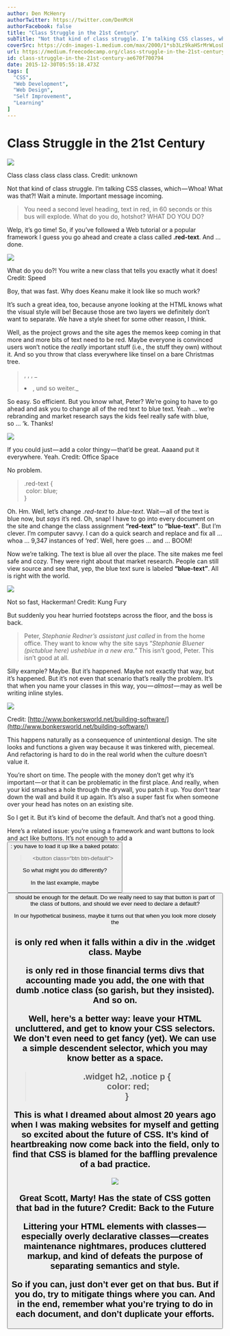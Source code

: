 ```yaml
---
author: Den McHenry
authorTwitter: https://twitter.com/DenMcH
authorFacebook: false
title: "Class Struggle in the 21st Century"
subTitle: "Not that kind of class struggle. I’m talking CSS classes, which — Whoa! What was that?! Wait a minute. Important message incoming...."
coverSrc: https://cdn-images-1.medium.com/max/2000/1*sb3Lz9kaHSrMrWLosD2AqA.jpeg
url: https://medium.freecodecamp.org/class-struggle-in-the-21st-century-ae670f700794
id: class-struggle-in-the-21st-century-ae670f700794
date: 2015-12-30T05:55:18.473Z
tags: [
  "CSS",
  "Web Development",
  "Web Design",
  "Self Improvement",
  "Learning"
]
---
```

# Class Struggle in the 21st Century







![](https://cdn-images-1.medium.com/max/2000/1*sb3Lz9kaHSrMrWLosD2AqA.jpeg)

Class class class class class. Credit: unknown







Not that kind of class struggle. I’m talking CSS classes, which — Whoa! What was that?! Wait a minute. Important message incoming.

> You need a second level heading, text in red, in 60 seconds or this bus will explode. What do you do, hotshot? WHAT DO YOU DO?

Welp, it’s go time! So, if you’ve followed a Web tutorial or a popular framework I guess you go ahead and create a class called **.red-text**. And … done.



![](https://cdn-images-1.medium.com/max/1200/1*uZcWDt_yGLknCV6215-Ytw.jpeg)

What do you do?! You write a new class that tells you exactly what it does! Credit: Speed



Boy, that was fast. Why does Keanu make it look like so much work?

It’s such a great idea, too, because anyone looking at the HTML knows what the visual style will be! Because those are two layers we definitely don’t want to separate. We have a style sheet for some other reason, I think.

Well, as the project grows and the site ages the memos keep coming in that more and more bits of text need to be red. Maybe everyone is convinced users won’t notice the _really_ important stuff (i.e., the stuff they own) without it. And so you throw that class everywhere like tinsel on a bare Christmas tree.

> <p class=“red-text”>, , , _<li class=“red-text”>, und so weiter._

So easy. So efficient. But you know what, Peter? We’re going to have to go ahead and ask you to change all of the red text to blue text. Yeah … we’re rebranding and market research says the kids feel really safe with blue, so … ‘k. Thanks!



![](https://cdn-images-1.medium.com/max/1600/1*KYyhccFIbUVTHj8TOx8SQw.jpeg)

If you could just — add a color thingy — that’d be great. Aaaand put it everywhere. Yeah. Credit: Office Space



No problem.

> .red-text {  
>  color: blue;  
> }

Oh. Hm. Well, let’s change _.red-text_ to _.blue-text_. Wait — all of the text is blue now, but _says_ it’s red. Oh, snap! I have to go into every document on the site and change the class assignment **“red-text”** to **“blue-text”**. But I’m clever. I’m computer savvy. I can do a quick search and replace and fix all … whoa … 9,347 instances of ‘red’. Well, here goes … and … BOOM!

Now we’re talking. The text is blue all over the place. The site makes me feel safe and cozy. They were right about that market research. People can still view source and see that, yep, the blue text sure is labeled **“blue-text”**. All is right with the world.



![](https://cdn-images-1.medium.com/max/1600/1*nc_w92cbjBf_fudP-5O3_g.jpeg)

Not so fast, Hackerman! Credit: Kung Fury



But suddenly you hear hurried footsteps across the floor, and the boss is back.

> Peter, _Stephanie Redner’s assistant just called_ in from the home office. They want to know why the site says “_Stephanie Bluener (pictublue here) usheblue in a new era.”_ This isn’t good, Peter. This isn’t good at all.

Silly example? Maybe. But it’s happened. Maybe not exactly that way, but it’s happened. But it’s not even that scenario that’s really the problem. It’s that when you name your classes in this way, you — _almost_ — may as well be writing inline styles.



![](https://cdn-images-1.medium.com/max/1200/1*KVXyqwj_RMBaj5uhJfMYAg.jpeg)

Credit: [http://www.bonkersworld.net/building-software/](http://www.bonkersworld.net/building-software/)



This happens naturally as a consequence of unintentional design. The site looks and functions a given way because it was tinkered with, piecemeal. And refactoring is hard to do in the real world when the culture doesn’t value it.

You’re short on time. The people with the money don’t get why it’s important — or that it can be problematic in the first place. And really, when your kid smashes a hole through the drywall, you patch it up. You don’t tear down the wall and build it up again. It’s also a super fast fix when someone over your head has notes on an existing site.

So I get it. But it’s kind of become the default. And that’s not a good thing.

Here’s a related issue: you’re using a framework and want buttons to look and act like buttons. It’s not enough to add a **<button>**: you have to load it up like a baked potato:

> <button class=“btn btn-default”>

So what might you do differently?

In the last example, maybe **<button>** should be enough for the default. Do we really need to say that button is part of the class of buttons, and should we ever need to declare a default?

In our hypothetical business, maybe it turns out that when you look more closely the **<h2>** is only red when it falls within a div in the **.widget** class. Maybe **<p>** is only red in those financial terms divs that accounting made you add, the one with that dumb **.notice** class (so garish, but they insisted). And so on.

Well, here’s a better way: leave your HTML uncluttered, and get to know your CSS selectors. We don’t even need to get fancy (yet). We can use a simple descendent selector, which you may know better as a space.

> .widget h2, .notice p {  
>  color: red;  
> }

This is what I dreamed about almost 20 years ago when I was making websites for myself and getting so excited about the future of CSS. It’s kind of heartbreaking now come back into the field, only to find that CSS is blamed for the baffling prevalence of a bad practice.



![](https://cdn-images-1.medium.com/max/1600/1*fNYstHfVVW08a6a6wqqVQA.jpeg)

Great Scott, Marty! Has the state of CSS gotten that bad in the future? Credit: Back to the Future



Littering your HTML elements with classes — especially overly declarative classes—creates maintenance nightmares, produces cluttered markup, and kind of defeats the purpose of separating semantics and style.

So if you can, just don’t ever get on that bus. But if you do, try to mitigate things where you can. And in the end, remember what you’re trying to do in each document, and don’t duplicate your efforts.








